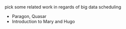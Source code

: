 pick some related work in regards of big data scheduling

- Paragon, Quasar
- Introduction to Mary and Hugo
